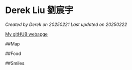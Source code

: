 # Derek Liu 劉宸宇

*Created by Derek on 20250221 Last updated on 20250222*

[My gitHUB webapge](https://github.com/LCY51)

##Map

##Food

##Smiles
